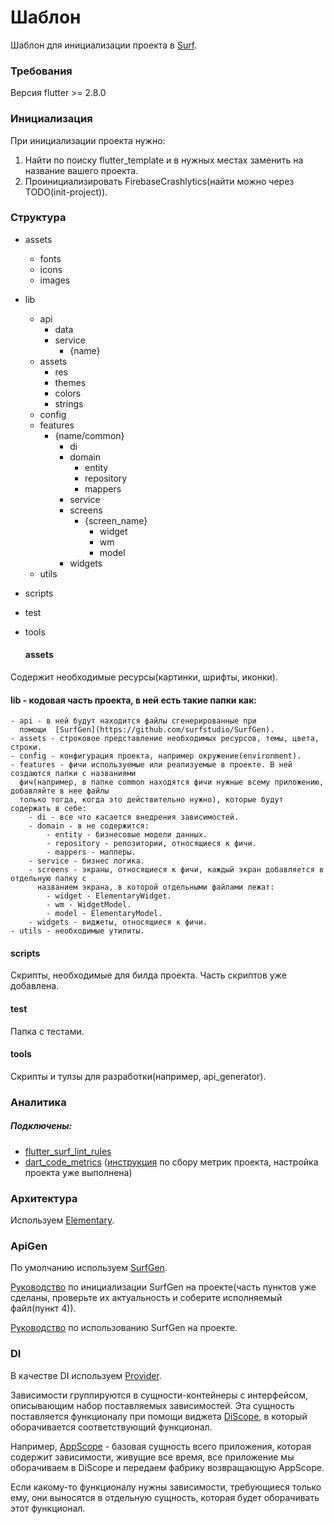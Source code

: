 # Шаблон

Шаблон для инициализации проекта в [Surf](https://surfstudio.ru).

### Требования

Версия flutter >= 2.8.0

### Инициализация

При инициализации проекта нужно:

1. Найти по поиску flutter_template и в нужных местах заменить на название вашего проекта.
2. Проинициализировать FirebaseCrashlytics(найти можно через TODO(init-project)).

### Структура

- assets
    - fonts
    - icons
    - images
- lib
    - api
        - data
        - service
            - {name}
    - assets
        - res
        - themes
        - colors
        - strings
    - config
    - features
        - {name/common}
            - di
            - domain
                - entity
                - repository
                - mappers
            - service
            - screens
                - {screen_name}
                    - widget
                    - wm
                    - model
            - widgets
    - utils
- scripts
- test
- tools


  #### assets
Содержит необходимые ресурсы(картинки, шрифты, иконки).

  #### lib - кодовая часть проекта, в ней есть такие папки как:

    - api - в ней будут находится файлы сгенерированные при
      помощи  [SurfGen](https://github.com/surfstudio/SurfGen).
    - assets - строковое представление необходимых ресурсов, темы, цвета, строки.
    - config - конфигурация проекта, например окружение(environment).
    - features - фичи используемые или реализуемые в проекте. В ней создаются папки с названиями
      фич(например, в папке common находятся фичи нужные всему приложению, добавляйте в нее файлы
      только тогда, когда это действительно нужно), которые будут содержать в себе:
        - di - все что касается внедрения зависимостей.
        - domain - в не содержится:
            - entity - бизнесовые модели данных.
            - repository - репозитории, относящиеся к фичи.
            - mappers - мапперы.
        - service - бизнес логика.
        - screens - экраны, относящиеся к фичи, каждый экран добавляется в отдельную папку с
          названием экрана, в которой отдельными файлами лежат:
            - widget - ElementaryWidget.
            - wm - WidgetModel.
            - model - ElementaryModel.
        - widgets - виджеты, относящиеся к фичи.
    - utils - необходимые утилиты.

  #### scripts 
Скрипты, необходимые для билда проекта. Часть скриптов уже добавлена. 

  #### test 
Папка с тестами. 
  
  #### tools
Скрипты и тулзы для разработки(например, api_generator).

### Аналитика

##### Подключены:

- [flutter_surf_lint_rules](https://pub.dev/packages/surf_lint_rules)
- [dart_code_metrics](https://pub.dev/packages/dart_code_metrics) ([инструкция](https://jirasurf.atlassian.net/wiki/spaces/FLUT/pages/3369500703)
  по сбору метрик проекта, настройка проекта уже выполнена)

### Архитектура

Используем [Elementary](https://github.com/Elementary-team/flutter-elementary).

### ApiGen

По умолчанию используем [SurfGen](https://github.com/surfstudio/SurfGen).

[Руководство](https://jirasurf.atlassian.net/wiki/spaces/FLUT/pages/3387031634/SurfGen) по
инициализации SurfGen на проекте(часть пунктов уже сделаны, проверьте их актуальность и соберите
исполняемый файл(пункт 4)).

[Руководство](https://jirasurf.atlassian.net/wiki/spaces/FLUT/pages/3386572866/SurfGen) по
использованию SurfGen на проекте.

### DI

В качестве DI используем [Provider](https://pub.dev/packages/provider).

Зависимости группируются в сущности-контейнеры с интерфейсом, описывающим набор поставляемых
зависимостей. Эта сущность поставляется функционалу при помощи
виджета [DiScope](./lib/features/common/widgets/di_scope/di_scope.dart), в который оборачивается
соответствующий функционал.

Например, [AppScope](./lib/features/app/di/app_scope.dart) - базовая сущность всего приложения,
которая содержит зависимости, живущие все время, все приложение мы оборачиваем в DiScope<IAppScope>
и передаем фабрику возвращающую AppScope.

Если какому-то функционалу нужны зависимости, требующиеся только ему, они выносятся в отдельную
сущность, которая будет оборачивать этот функционал.
